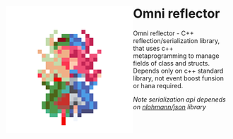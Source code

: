 <div>
  <img align="left" src="https://github.com/Maksasj/omni_reflector/blob/master/docs/omni_reflector_logo_big.gif" width="288px">
  
  # Omni reflector
  Omni reflector - C++ reflection/serialization library, that uses c++ metaprogramming to manage fields of class and structs. Depends only on c++ standard library, not event boost funsion or hana required. 
  
  *Note serialization api depeneds on [nlohmann/json](https://github.com/nlohmann/json) library*
</div>
